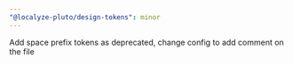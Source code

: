 ```yaml
---
"@localyze-pluto/design-tokens": minor
---
```


Add space prefix tokens as deprecated, change config to add comment on the file
